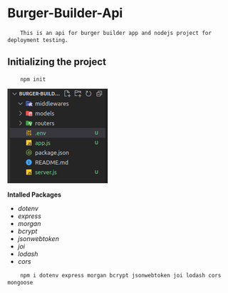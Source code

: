 # Burger-Builder-Api
```text
    This is an api for burger builder app and nodejs project for deployment testing.
```

## Initializing the project
```shell
    npm init
```
![project structure(initial)](/img/structure.png)

**Intalled Packages**
- *dotenv*
- *express*
- *morgan*
- *bcrypt*
- *jsonwebtoken*
- *joi*
- *lodash*
- *cors*

```shell
    npm i dotenv express morgan bcrypt jsonwebtoken joi lodash cors mongoose
```

